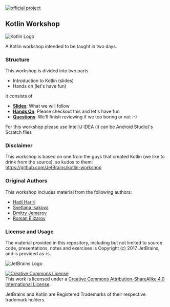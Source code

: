 [![official project](http://jb.gg/badges/official-plastic.svg)](https://confluence.jetbrains.com/display/ALL/JetBrains+on+GitHub)

## Kotlin Workshop

![Kotlin Logo](kotlinlogo.png)

A Kotlin workshop intended to be taught in two days. 

### Structure

This workshop is divided into two parts

* Introduction to Kotlin (slides)
* Hands on (let's have fun)

It consists of 

* **[Slides](https://docs.google.com/presentation/d/1t03PZ273i3Ob3hgpk_z_qgE0COUbFOvKcAgqwbySEb0/edit?usp=sharing)**: What we will follow
* **[Hands On](https://github.com/Mindera/kotlin-workshop/tree/master/student/introduction)**: Please checkout this and let's have fun
* **[Questions](https://docs.google.com/document/d/1XO87ugZHS_gNyEXyoUbqK13bMYLaXWXfwKknNTkMf00/edit?usp=sharing)**: We'll finish reviewing if we too boring or not :-)


For this workshop please use IntelliJ IDEA (it can be Android Studio)'s Scratch files



### Disclaimer

This workshop is based on one from the guys that created Kotlin (we like to drink from the source), so kudos to them: https://github.com/JetBrains/kotlin-workshop


### Original Authors

This workshop includes material from the following authors:

* [Hadi Hariri](https://github.com/hhariri)
* [Svetlana Isakova](https://github.com/svtk)
* [Dmitry Jemerov](https://github.com/yole)
* [Roman Elizarov](https://github.com/elizarov)

### License and Usage

The material provided in this repository, including but not limited to source code, presentations, notes and exercises is Copyright (c) 2017 JetBrains, and is provided as-is. 

![JetBrains Logo](jetbrainslogo.png)

<a rel="license" href="http://creativecommons.org/licenses/by-sa/4.0/"><img alt="Creative Commons License" style="border-width:0" src="https://i.creativecommons.org/l/by-sa/4.0/88x31.png" /></a><br />This work is licensed under a <a rel="license" href="http://creativecommons.org/licenses/by-sa/4.0/">Creative Commons Attribution-ShareAlike 4.0 International License</a>.


JetBrains and Kotlin are Registered Trademarks of their respective trademark holders. 
